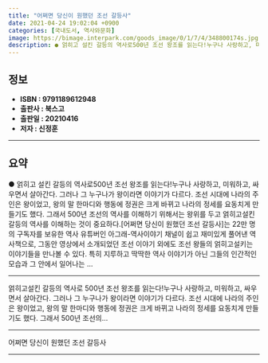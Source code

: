 ```yaml
---
title: "어쩌면 당신이 원했던 조선 갈등사"
date: 2021-04-24 19:02:04 +0900
categories: [국내도서, 역사와문화]
image: https://bimage.interpark.com/goods_image/0/1/7/4/348800174s.jpg
description: ● 얽히고 설킨 갈등의 역사로500년 조선 왕조를 읽는다!누구나 사랑하고, 미워하고, 싸우면서 살아간다. 그러나 그 누구나가 왕이라면 이야기가 다르다. 조선 시대에 나라의 주인은 왕이었고, 왕의 말 한마디와 행동에 정권은 크게 바뀌고 나라의 정세를 요동치게 만들기도 했다. 그래서 50
---
```


## **정보**

- **ISBN : 9791189612948**
- **출판사 : 북스고**
- **출판일 : 20210416**
- **저자 : 신정훈**

------



## **요약**

●  얽히고 설킨 갈등의 역사로500년 조선 왕조를 읽는다!누구나 사랑하고, 미워하고, 싸우면서 살아간다. 그러나 그 누구나가 왕이라면 이야기가 다르다. 조선 시대에 나라의 주인은 왕이었고, 왕의 말 한마디와 행동에 정권은 크게 바뀌고 나라의 정세를 요동치게 만들기도 했다. 그래서 500년 조선의 역사를 이해하기 위해서는 왕위를 두고 얽히고설킨 갈등의 역사를 이해하는 것이 중요하다.[어쩌면 당신이 원했던 조선 갈등사]는 22만 명의 구독자를 보유한 역사 유튜버인 아그래-역사이야기 채널이 쉽고 재미있게 풀어낸 역사책으로, 그동안 영상에서 소개되었던 조선 이야기 외에도 조선 왕들의 얽히고설키는 이야기들을 만나볼 수 있다. 특히 지루하고 딱딱한 역사 이야기가 아닌 그들의 인간적인 모습과 그 안에서 일어나는 ...

------

얽히고설킨 갈등의 역사로
500년 조선 왕조를 읽는다!누구나 사랑하고, 미워하고, 싸우면서 살아간다. 그러나 그 누구나가 왕이라면 이야기가 다르다. 조선 시대에 나라의 주인은 왕이었고, 왕의 말 한마디와 행동에 정권은 크게 바뀌고 나라의 정세를 요동치게 만들기도 했다. 그래서 500년 조선의... 

------


어쩌면 당신이 원했던 조선 갈등사 

------


